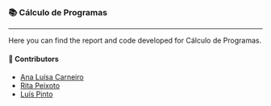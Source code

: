 ### :books: Cálculo de Programas
***
Here you can find the report and code developed for Cálculo de Programas.

#### :handshake: Contributors 
- [Ana Luísa Carneiro](https://github.com/Analucar)
- [Rita Peixoto](https://github.com/rita-peixoto)
- [Luís Pinto](https://github.com/L-Pinto)

